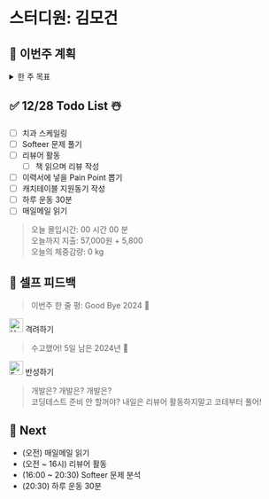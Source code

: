 # 스터디원: 김모건

## 🚀 이번주 계획

<details>
  <summary>한 주 목표</summary>

      - (0/1) 캐치테이블 지원
      - (1/6) Softeer 문제 분석
      - (3/6) 이력서에 넣을 Pain Point 뽑기
      - (5/6) 리뷰어 활동하기
      - (3/6) 하루 운동 30분
      - 이번 주 총 지출: 57,000 원

> 평균 달성률 00 %

</details>

## ✅ 12/28 Todo List ☃️

- [ ] 치과 스케일링
- [ ] Softeer 문제 풀기
- [ ] 리뷰어 활동
  - [ ] 책 읽으며 리뷰 작성
- [ ] 이력서에 넣을 Pain Point 뽑기
- [ ] 캐치테이블 지원동기 작성
- [ ] 하루 운동 30분
- [ ] 매일메일 읽기

> 오늘 몰입시간: 00 시간 00 분<br>
> 오늘까지 지출: 57,000원 + 5,800<br>
> 오늘의 체중감량: 0 kg

## 🎉 셀프 피드백

> 이번주 한 줄 평: Good Bye 2024 📆

<img src="https://raw.githubusercontent.com/Tarikul-Islam-Anik/Animated-Fluent-Emojis/master/Emojis/Smilies/Hugging%20Face.png" alt="Hugging Face" width="25" height="25"> 격려하기</img>

> 수고했어! 5일 남은 2024년 🌄<br>

<img src="https://raw.githubusercontent.com/Tarikul-Islam-Anik/Animated-Fluent-Emojis/master/Emojis/Smilies/Face%20with%20Monocle.png" alt="Face with Monocle" width="25" height="25"> 반성하기</img>

> 개발은? 개발은? 개발은?<br>
> 코딩테스트 준비 안 할꺼야? 내일은 리뷰어 활동하지말고 코테부터 풀어!

## 🌱 Next

- (오전) 매일메일 읽기
- (오전 ~ 16시) 리뷰어 활동
- (16:00 ~ 20:30) Softeer 문제 분석
- (20:30) 하루 운동 30분
